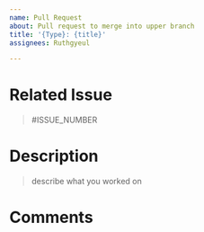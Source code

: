 ```yaml
---
name: Pull Request 
about: Pull request to merge into upper branch
title: '{Type}: {title}'
assignees: Ruthgyeul

---
```


# Related Issue
> #ISSUE_NUMBER

# Description
> describe what you worked on

# Comments
